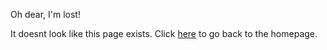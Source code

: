 Oh dear, I'm lost!

It doesnt look like this page exists.
Click [here](index.md) to go back to the homepage.
